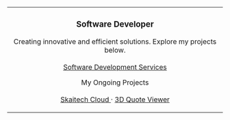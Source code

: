 <meta property="og:url" content="https://al.linkedin.com/in/inerttila" />
<meta name="copyright" content="Inert Tila" />
<meta name="author" content="Inert Tila" />

<table align="center" border="0" cellpadding="0" cellspacing="0">
  <tr>
    <td align="center" ">

  <div align="center">
        <h3 align="center">Software Developer</h3>

  <p align="center">
          Creating innovative and efficient solutions. Explore my projects below.
          <br />
          <br />
          <a href="https://inert.netlify.app/"> Software Development Services </a>
        </p>
      </div>

  <p align="center">
        My Ongoing Projects
        <br />
        <br />
        <a href="https://cloud.skaitech.al/login/"> Skaitech Cloud </a>
        ·
        <a href="https://cloud.skaitech.al/3dquoteviewer"> 3D Quote Viewer </a>
      </p>

  <!-- <p align="center">
        <a href="https://skillicons.dev">
          <img src="https://skillicons.dev/icons?i=py,js,docker,django,linux,bootstrap,c,cpp" width="300" />
        </a>
      </p>

  <p align="center">
        <a href="https://skillicons.dev">
          <img src="https://skillicons.dev/icons?i=wordpress,vue,css,github,html,mysql,nextjs,react,ts,vscode" width="300" />
        </a>
      </p>  -->

  </td>
  </tr>
</table>
